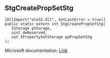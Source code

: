 ## StgCreatePropSetStg

```
[DllImport("ole32.dll", SetLastError = true)]
public static extern int StgCreatePropSetStg(
   IStorage pStorage,
   uint dwReserved,
   out IPropertySetStorage ppPropSetStg
);
```

Microsoft documentation: [Link](https://learn.microsoft.com/en-us/windows/win32/api/coml2api/nf-coml2api-stgcreatepropsetstg)
